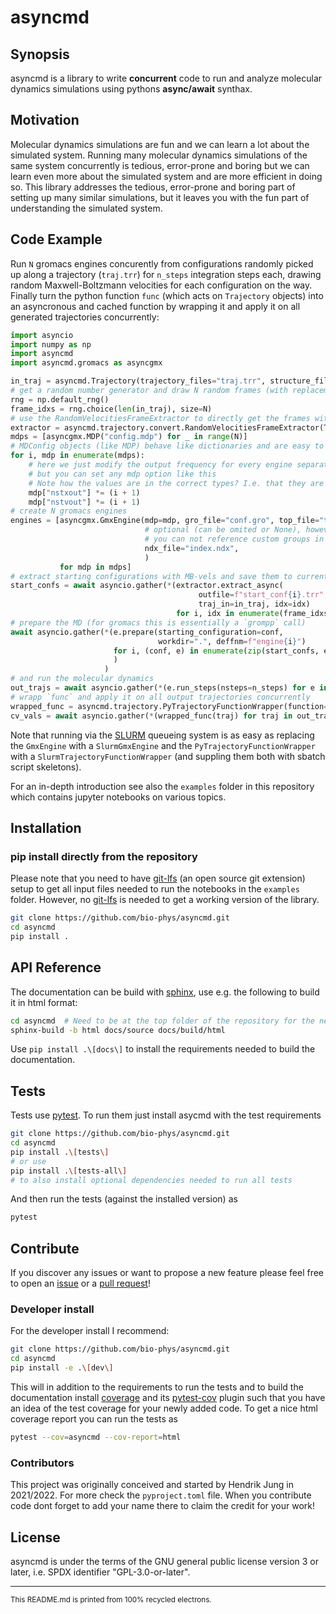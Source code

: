 # asyncmd

## Synopsis

asyncmd is a library to write **concurrent** code to run and analyze molecular dynamics simulations using pythons **async/await** synthax.

## Motivation

Molecular dynamics simulations are fun and we can learn a lot about the simulated system. Running many molecular dynamics simulations of the same system concurrently is tedious, error-prone and boring but we can learn even more about the simulated system and are more efficient in doing so.
This library addresses the tedious, error-prone and boring part of setting up many similar simulations, but it leaves you with the fun part of understanding the simulated system.

## Code Example

Run `N` gromacs engines concurently from configurations randomly picked up along a trajectory (`traj.trr`) for `n_steps` integration steps each, drawing random Maxwell-Boltzmann velocities for each configuration on the way. Finally turn the python function `func` (which acts on `Trajectory` objects) into an asyncronous and cached function by wrapping it and apply it on all generated trajectories concurrently:

```python
import asyncio
import numpy as np
import asyncmd
import asyncmd.gromacs as asyncgmx

in_traj = asyncmd.Trajectory(trajectory_files="traj.trr", structure_file="conf.gro")
# get a random number generator and draw N random frames (with replacement)
rng = np.default_rng()
frame_idxs = rng.choice(len(in_traj), size=N)
# use the RandomVelocitiesFrameExtractor to directly get the frames with MB-vels
extractor = asyncmd.trajectory.convert.RandomVelocitiesFrameExtractor(T=303)
mdps = [asyncgmx.MDP("config.mdp") for _ in range(N)]
# MDConfig objects (like MDP) behave like dictionaries and are easy to modify
for i, mdp in enumerate(mdps):
    # here we just modify the output frequency for every engine separately
    # but you can set any mdp option like this
    # Note how the values are in the correct types? I.e. that they are ints?
    mdp["nstxout"] *= (i + 1)
    mdp["nstvout"] *= (i + 1)
# create N gromacs engines
engines = [asyncgmx.GmxEngine(mdp=mdp, gro_file="conf.gro", top_file="topol.top",
                              # optional (can be omited or None), however naturally without an index file
                              # you can not reference custom groups in the .mdp-file or MDP object
                              ndx_file="index.ndx",
                              )
           for mdp in mdps]
# extract starting configurations with MB-vels and save them to current directory
start_confs = await asyncio.gather(*(extractor.extract_async(
                                          outfile=f"start_conf{i}.trr",
                                          traj_in=in_traj, idx=idx)
                                     for i, idx in enumerate(frame_idxs)))
# prepare the MD (for gromacs this is essentially a `grompp` call)
await asyncio.gather(*(e.prepare(starting_configuration=conf,
                                 workdir=".", deffnm=f"engine{i}")
                       for i, (conf, e) in enumerate(zip(start_confs, engines))
                       )
                     )
# and run the molecular dynamics
out_trajs = await asyncio.gather(*(e.run_steps(nsteps=n_steps) for e in engines))
# wrapp `func` and apply it on all output trajectories concurrently
wrapped_func = asyncmd.trajectory.PyTrajectoryFunctionWrapper(function=func)
cv_vals = await asyncio.gather(*(wrapped_func(traj) for traj in out_trajs))
```

Note that running via the [SLURM] queueing system is as easy as replacing the `GmxEngine` with a `SlurmGmxEngine` and the `PyTrajectoryFunctionWrapper` with a `SlurmTrajectoryFunctionWrapper` (and suppling them both with sbatch script skeletons).

For an in-depth introduction see also the `examples` folder in this repository which contains jupyter notebooks on various topics.

## Installation

### pip install directly from the repository

Please note that you need to have [git-lfs] (an open source git extension) setup to get all input files needed to run the notebooks in the `examples` folder. However, no [git-lfs] is needed to get a working version of the library.

```bash
git clone https://github.com/bio-phys/asyncmd.git
cd asyncmd
pip install .
```

## API Reference

The documentation can be build with [sphinx], use e.g. the following to build it in html format:

```bash
cd asyncmd  # Need to be at the top folder of the repository for the next line to work
sphinx-build -b html docs/source docs/build/html
```

Use ```pip install .\[docs\]``` to install the requirements needed to build the documentation.

## Tests

Tests use [pytest]. To run them just install asycmd with the test requirements

```bash
git clone https://github.com/bio-phys/asyncmd.git
cd asyncmd
pip install .\[tests\]
# or use
pip install .\[tests-all\]
# to also install optional dependencies needed to run all tests
```

And then run the tests (against the installed version) as

```bash
pytest
```

## Contribute

If you discover any issues or want to propose a new feature please feel free to open an [issue](https://github.com/bio-phys/asyncmd/issues) or a [pull request](https://github.com/bio-phys/asyncmd/pulls)!

### Developer install

For the developer install I recommend:

```bash
git clone https://github.com/bio-phys/asyncmd.git
cd asyncmd
pip install -e .\[dev\]
```

This will in addition to the requirements to run the tests and to build the documentation install [coverage] and its [pytest-cov] plugin such that you have an idea of the test coverage for your newly added code. To get a nice html coverage report you can run the tests as

```bash
pytest --cov=asyncmd --cov-report=html
```

### Contributors

This project was originally conceived and started by Hendrik Jung in 2021/2022. For more check the `pyproject.toml` file. When you contribute code dont forget to add your name there to claim the credit for your work!

## License

asyncmd is under the terms of the GNU general public license version 3 or later, i.e. SPDX identifier "GPL-3.0-or-later".

---
<sub>This README.md is printed from 100% recycled electrons.</sub>

[coverage]: https://pypi.org/project/coverage/
[git-lfs]: https://git-lfs.com/
[pytest]: https://docs.pytest.org/en/latest/
[pytest-cov]: https://pypi.org/project/pytest-cov/
[SLURM]: https://slurm.schedmd.com/documentation.html
[sphinx]: https://www.sphinx-doc.org/en/master/index.html
